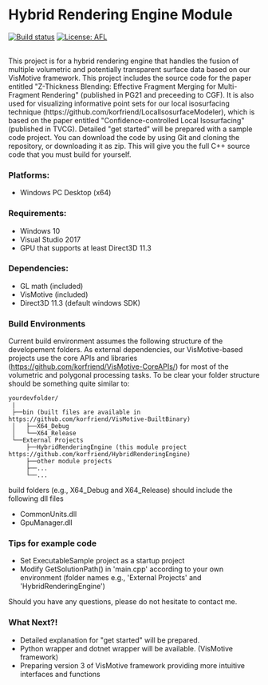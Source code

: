 # Hybrid Rendering Engine Module

[![Build status][s1]][av] [![License: AFL][s3]][li]

[s1]: https://ci.appveyor.com/api/projects/status/8m3u1m2uhjpnumbj?svg=true
[s3]: https://img.shields.io/badge/License-AFL-orange.svg

[av]: https://ci.appveyor.com/project/korfriend/hybridrenderingengine
[li]: https://opensource.org/licenses/AFL-3.0

<br/>
This project is for a hybrid rendering engine that handles the fusion of multiple volumetric and potentially transparent surface data based on our VisMotive framework. This project includes the source code for the paper entitled "Z-Thickness Blending:  Effective Fragment Merging for Multi-Fragment Rendering" (published in PG21 and preceeding to CGF). It is also used for visualizing informative point sets for our local isosurfacing technique (https://github.com/korfriend/LocalIsosurfaceModeler), which is based on the paper entitled "Confidence-controlled Local Isosurfacing" (published in TVCG). Detailed "get started" will be prepared with a sample code project. You can download the code by using Git and cloning the repository, or downloading it as zip. This will give you the full C++ source code that you must build for yourself. 

### Platforms:
- Windows PC Desktop (x64)

### Requirements:

- Windows 10
- Visual Studio 2017
- GPU that supports at least Direct3D 11.3

### Dependencies:

- GL math (included)
- VisMotive (included)
- Direct3D 11.3 (default windows SDK) 

### Build Environments
Current build environment assumes the following structure of the developement folders. As external dependencies, our VisMotive-based projects use the core APIs and libraries (https://github.com/korfriend/VisMotive-CoreAPIs/) for most of the volumetric and polygonal processing tasks. To be clear your folder structure should be something quite similar to:

    yourdevfolder/
     |
     ├──bin (built files are available in https://github.com/korfriend/VisMotive-BuiltBinary)
     │   ├──X64_Debug
     │   └──X64_Release
     └──External Projects
         ├──HybridRenderingEngine (this module project https://github.com/korfriend/HybridRenderingEngine)
         ├──other module projects
         ├──...
         └──...

build folders (e.g., X64_Debug and X64_Release) should include the following dll files
- CommonUnits.dll
- GpuManager.dll

### Tips for example code
- Set ExecutableSample project as a startup project
- Modify GetSolutionPath() in 'main.cpp' according to your own environment (folder names e.g., 'External Projects' and 'HybridRenderingEngine')

Should you have any questions, please do not hesitate to contact me. 

### What Next?!
- Detailed explanation for "get started" will be prepared.
- Python wrapper and dotnet wrapper will be available. (VisMotive framework)
- Preparing version 3 of VisMotive framework providing more intuitive interfaces and functions
